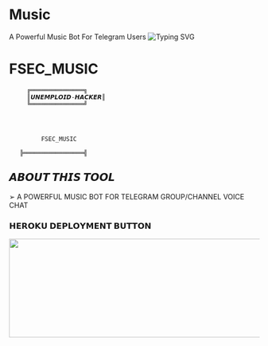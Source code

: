 # Music
A Powerful Music Bot For Telegram Users 
![Typing SVG](https://readme-typing-svg.herokuapp.com?font=Fira+Code&weight=600&size=31&duration=4500&pause=1000&color=RED&multiline=true&width=453&height=100&lines=FALCON+SECURITY)

#  FSEC_MUSIC

         ╔═══════════════╗
         ║𝙐𝙉𝙀𝙈𝙋𝙇𝙊𝙄𝘿-𝙃𝘼𝘾𝙆𝙀𝙍║    
         ╚═══════════════╝


     
     
             FSEC_MUSIC  
     
       ╠═════════════════╣


## 𝘼𝘽𝙊𝙐𝙏 𝙏𝙃𝙄𝙎 𝙏𝙊𝙊𝙇
➢ A POWERFUL MUSIC BOT FOR TELEGRAM GROUP/CHANNEL VOICE CHAT

<h3> 𝗛𝗘𝗥𝗢𝗞𝗨 𝗗𝗘𝗣𝗟𝗢𝗬𝗠𝗘𝗡𝗧 𝗕𝗨𝗧𝗧𝗢𝗡 </h3>
</h3>

<p align="center"><a href="https://dashboard.heroku.com/new?template=https://github.com/UNEMPLOID/Fsec-Music"> <img src="https://graph.org/file/cb9394eec3d0ebce858f9.jpg" width="620" height="198.45"/></a></p>
